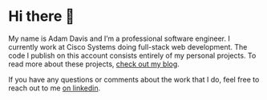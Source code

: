 <link rel="canonical" href="https://www.brewinstallbuzzwords.com/about/" />

# Hi there 👋

My name is Adam Davis and I’m a professional software engineer. I currently work at Cisco Systems doing full-stack web development. The code I publish on this account consists entirely of my personal projects. To read more about these projects, [check out my blog](https://www.brewinstallbuzzwords.com).

If you have any questions or comments about the work that I do, feel free to reach out to me [on linkedin](https://www.linkedin.com/in/agdavis5/).
